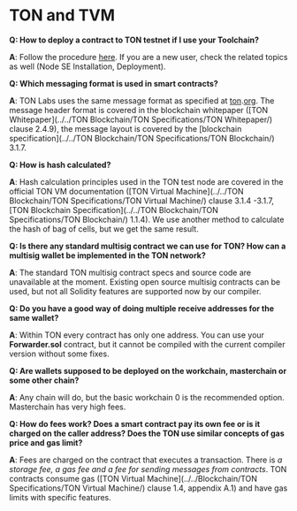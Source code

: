 # TON and TVM

**Q: How to deploy a contract to TON testnet if I use your Toolchain?**

**A**: Follow the procedure [here](https://docs.ton.dev/86757ecb2/p/14cfee/t/57cbaf). If you are a new user, check the related topics as well (Node SE Installation, Deployment). 

**Q: Which messaging format is used in smart contracts?**

**A**: TON Labs uses the same message format as specified at [ton](http://ton.org/).[org](http://test.ton.org/). The message header format is covered in the blockchain whitepaper ([TON Whitepaper](../../TON Blockchain/TON Specifications/TON Whitepaper/) clause 2.4.9), the message layout is covered by the [blockchain specification](../../TON Blockchain/TON Specifications/TON Blockchain/) 3.1.7.

**Q: How is hash calculated?**

**A**: Hash calculation principles used in the TON test node are covered in the official TON VM documentation ([TON Virtual Machine](../../TON Blockchain/TON Specifications/TON Virtual Machine/) clause 3.1.4 -3.1.7, [TON Blockchain Specification](../../TON Blockchain/TON Specifications/TON Blockchain/) 1.1.4). We use another method to calculate the hash of bag of cells, but we get the same result.

**Q: Is there any standard multisig contract we can use for TON? How can a multisig wallet be implemented in the TON network?**

**A**: The standard TON multisig contract specs and source code are unavailable at the moment. Existing open source multisig contracts can be used, but not all Solidity features are supported now by our compiler. 

**Q: Do you have a good way of doing multiple receive addresses for the same wallet?**

**A**: Within TON every contract has only one address. You can use your **Forwarder.sol** contract, but it cannot be compiled with the current compiler version without some fixes. 

**Q: Are wallets supposed to be deployed on the workchain, masterchain or some other chain?**

**A**: Any chain will do, but the basic workchain 0 is the recommended option. Masterchain has very high fees.

**Q: How do fees work? Does a smart contract pay its own fee or is it charged on the caller address? Does the TON use similar concepts of gas price and gas limit?**

**A**: Fees are charged on the contract that executes a transaction. There is *a storage fee, a gas fee and a fee for sending messages from contracts*. TON contracts consume gas ([TON Virtual Machine](../../Blockchain/TON Specifications/TON Virtual Machine/) clause 1.4, appendix A.1) and have gas limits with specific features.


